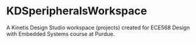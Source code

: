 # KDSperipheralsWorkspace
A Kinetis Design Studio workspace (projects) created for ECE568 Design with Embedded Systems course at Purdue.
